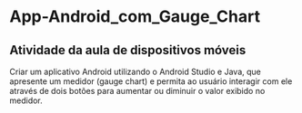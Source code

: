 # App-Android_com_Gauge_Chart
## Atividade da aula de dispositivos móveis 
Criar um aplicativo Android utilizando o Android Studio e Java, que apresente um medidor (gauge chart) e permita ao usuário interagir com ele através de dois botões para aumentar ou diminuir o valor exibido no medidor.
